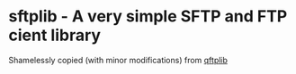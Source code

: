 sftplib - A **very** simple SFTP and FTP cient library
======================================================

Shamelessly copied (with minor modifications) from [qftplib](https://github.com/lfbos/qftplib)